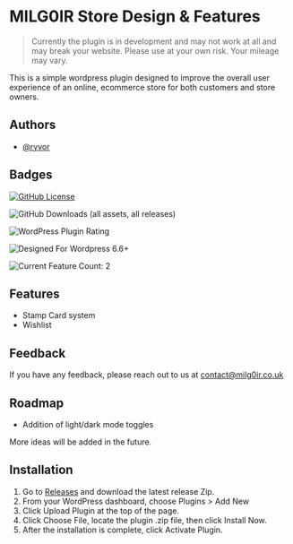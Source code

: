 # MILG0IR Store Design & Features

> Currently the plugin is in development and may not work at all and may break your website. Please use at your own risk. Your mileage may vary.

This is a simple wordpress plugin designed to improve the overall user experience of an online, ecommerce store for both customers and store owners.

## Authors

- [@ryvor](https://www.github.com/ryvor)

## Badges

[![GitHub License](https://img.shields.io/github/license/MILG0IR/MILG0IR-Store-Design-Features)](https://github.com/MILG0IR/MILG0IR-Store-Design-Features/blob/main/LICENSE)

![GitHub Downloads (all assets, all releases)](https://img.shields.io/github/downloads/MILG0IR/MILG0IR-Store-Design-Features/total)

![WordPress Plugin Rating](https://img.shields.io/wordpress/plugin/rating/MILG0IR-Store-Design-Features)

![Designed For Wordpress 6.6+](https://img.shields.io/badge/Designed_For-Wordpress_6.6+-blue)

![Current Feature Count: 2](https://img.shields.io/badge/Features-2-green)

## Features

- Stamp Card system
- Wishlist

## Feedback

If you have any feedback, please reach out to us at [contact@milg0ir.co.uk](mailto:contact@milg0ir.co.uk)

## Roadmap

- Addition of light/dark mode toggles

More ideas will be added in the future.

## Installation

1. Go to [Releases](https://github.com/MILG0IR/MILG0IR-Store-Design-Features/releases) and download the latest release Zip.
2. From your WordPress dashboard, choose Plugins > Add New
3. Click Upload Plugin at the top of the page.
4. Click Choose File, locate the plugin .zip file, then click Install Now.
5. After the installation is complete, click Activate Plugin.

